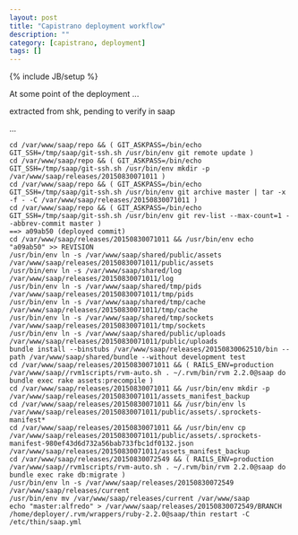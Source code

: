 ```yaml
---
layout: post
title: "Capistrano deployment workflow"
description: ""
category: [capistrano, deployment]
tags: []
---
```

{% include JB/setup %}


At some point of the deployment ...

extracted from shk, pending to verify in saap

... 

    cd /var/www/saap/repo && ( GIT_ASKPASS=/bin/echo GIT_SSH=/tmp/saap/git-ssh.sh /usr/bin/env git remote update )
    cd /var/www/saap/repo && ( GIT_ASKPASS=/bin/echo GIT_SSH=/tmp/saap/git-ssh.sh /usr/bin/env mkdir -p /var/www/saap/releases/20150830071011 )
    cd /var/www/saap/repo && ( GIT_ASKPASS=/bin/echo GIT_SSH=/tmp/saap/git-ssh.sh /usr/bin/env git archive master | tar -x -f - -C /var/www/saap/releases/20150830071011 )
    cd /var/www/saap/repo && ( GIT_ASKPASS=/bin/echo GIT_SSH=/tmp/saap/git-ssh.sh /usr/bin/env git rev-list --max-count=1 --abbrev-commit master )
    ==> a09ab50 (deployed commit)
    cd /var/www/saap/releases/20150830071011 && /usr/bin/env echo "a09ab50" >> REVISION
    /usr/bin/env ln -s /var/www/saap/shared/public/assets /var/www/saap/releases/20150830071011/public/assets
    /usr/bin/env ln -s /var/www/saap/shared/log /var/www/saap/releases/20150830071011/log
    /usr/bin/env ln -s /var/www/saap/shared/tmp/pids /var/www/saap/releases/20150830071011/tmp/pids
    /usr/bin/env ln -s /var/www/saap/shared/tmp/cache /var/www/saap/releases/20150830071011/tmp/cache
    /usr/bin/env ln -s /var/www/saap/shared/tmp/sockets /var/www/saap/releases/20150830071011/tmp/sockets
    /usr/bin/env ln -s /var/www/saap/shared/public/uploads /var/www/saap/releases/20150830071011/public/uploads
    bundle install --binstubs /var/www/saap/releases/20150830062510/bin --path /var/www/saap/shared/bundle --without development test
    cd /var/www/saap/releases/20150830071011 && ( RAILS_ENV=production /var/www/saap//rvm1scripts/rvm-auto.sh . ~/.rvm/bin/rvm 2.2.0@saap do bundle exec rake assets:precompile )
    cd /var/www/saap/releases/20150830071011 && /usr/bin/env mkdir -p /var/www/saap/releases/20150830071011/assets_manifest_backup
    cd /var/www/saap/releases/20150830071011 && /usr/bin/env ls /var/www/saap/releases/20150830071011/public/assets/.sprockets-manifest*
    cd /var/www/saap/releases/20150830071011 && /usr/bin/env cp /var/www/saap/releases/20150830071011/public/assets/.sprockets-manifest-980ef43d6d732a56bab733fbc1df0132.json /var/www/saap/releases/20150830071011/assets_manifest_backup
    cd /var/www/saap/releases/20150830072549 && ( RAILS_ENV=production /var/www/saap//rvm1scripts/rvm-auto.sh . ~/.rvm/bin/rvm 2.2.0@saap do bundle exec rake db:migrate )
    /usr/bin/env ln -s /var/www/saap/releases/20150830072549 /var/www/saap/releases/current
    /usr/bin/env mv /var/www/saap/releases/current /var/www/saap
    echo "master:alfredo" > /var/www/saap/releases/20150830072549/BRANCH
    /home/deployer/.rvm/wrappers/ruby-2.2.0@saap/thin restart -C /etc/thin/saap.yml